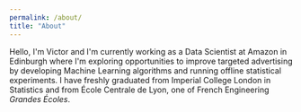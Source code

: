 ```yaml
---
permalink: /about/
title: "About"
---
```


Hello, I'm Victor and I'm currently working as a Data Scientist at Amazon in Edinburgh where I'm exploring opportunities to improve targeted advertising by developing Machine Learning algorithms and running offline statistical experiments. I have freshly graduated from Imperial College London in Statistics and from École Centrale de Lyon, one of French Engineering <em>Grandes Écoles</em>. 